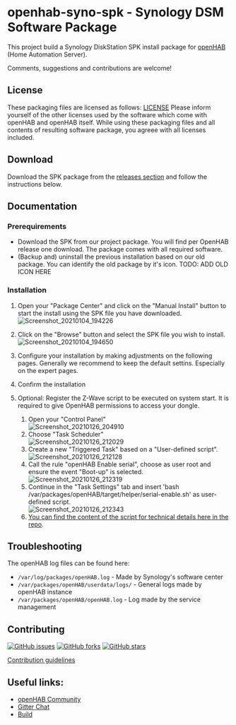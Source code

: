 # openhab-syno-spk - Synology DSM Software Package

This project build a Synology DiskStation SPK install package for [openHAB](https://www.openhab.org) (Home Automation Server).

Comments, suggestions and contributions are welcome!

## License
These packaging files are licensed as follows: [LICENSE](https://raw.githubusercontent.com/openhab/openhab-syno-spk/master/LICENSE)
Please inform yourself of the other licenses used by the software which come with openHAB and openHAB itself. While using these packaging files and all contents of resulting software package, you agreee with all licenses included.
## Download

Download the SPK package from the [releases section](https://github.com/openhab/openhab-syno-spk/releases) and follow the instructions below.

## Documentation

### Prerequirements
 * Download the SPK from our project package. You will find per OpenHAB release one download. The package comes with all required software.
 * (Backup and) uninstall the previous installation based on our old package. You can identify the old package by it's icon.
   TODO: ADD OLD ICON HERE

### Installation
1. Open your "Package Center" and click on the "Manual Install" button to start the install using the SPK file you have downloaded. \
   ![Screenshot_20210104_194226](https://user-images.githubusercontent.com/1847437/105900269-17d33300-601c-11eb-8370-9f855a727502.png)
2. Click on the "Browse" button and select the SPK file you wish to install. \
   ![Screenshot_20210104_194650](https://user-images.githubusercontent.com/1847437/105900313-2883a900-601c-11eb-896e-9846d9df86c7.png)
3. Configure your installation by making adjustments on the following pages. Generally we recommend to keep the default settins. Especially on the expert pages.
4. Confirm the installation

5. Optional: Register the Z-Wave script to be executed on system start. It is required to give OpenHAB permissions to access your dongle.
   1. Open your "Control Panel" \
      ![Screenshot_20210126_204910](https://user-images.githubusercontent.com/1847437/105899967-b1e6ab80-601b-11eb-9d33-2974ff2a2ebe.png)
   2. Choose "Task Scheduler" \
      ![Screenshot_20210126_212029](https://user-images.githubusercontent.com/1847437/105900458-5bc63800-601c-11eb-8875-7011c45a38ce.png)
   3. Create a new "Triggered Task" based on a "User-defined script". \
      ![Screenshot_20210126_212128](https://user-images.githubusercontent.com/1847437/105900639-9d56e300-601c-11eb-91a9-d2c28bbf933e.png)
   4. Call the rule "openHAB Enable serial", choose as user root and ensure the event "Boot-up" is selected. \
      ![Screenshot_20210126_212319](https://user-images.githubusercontent.com/1847437/105900767-cd05eb00-601c-11eb-9c6e-2a9f9b634c26.png)
   5. Continue in the "Task Settings" tab and insert 'bash /var/packages/openHAB/target/helper/serial-enable.sh' as user-defined script. \
      ![Screenshot_20210126_212343](https://user-images.githubusercontent.com/1847437/105900813-da22da00-601c-11eb-84e9-cb602e99cc58.png)
   6. [You can find the content of the script for technical details here in the repo](helper/serial-enable.sh).


## Troubleshooting
The openHAB log files can be found here:
  * `/var/log/packages/openHAB.log` - Made by Synology's software center
  * `/var/packages/openHAB/userdata/logs/` - General logs made by openHAB instance
  * `/var/packages/openHAB/openHAB.log` - Log made by the service management

## Contributing

[![GitHub issues](https://img.shields.io/github/issues/openhab/openhab-syno-spk.svg)](https://github.com/openhab/openhab-syno-spk/issues) [![GitHub forks](https://img.shields.io/github/forks/openhab/openhab-syno-spk.svg)](https://github.com/openhab/openhab-syno-spk/network) [![GitHub stars](https://img.shields.io/github/stars/openhab/openhab-syno-spk.svg)](https://github.com/openhab/openhab-syno-spk/stargazers)

[Contribution guidelines](https://github.com/openhab/openhab-syno-spk/blob/master/CONTRIBUTING.md)
## Useful links:
  * [openHAB Community](https://community.openhab.org/t/synology-diskstation/1446)
  * [Gitter Chat](https://gitter.im/openhab/openhab-syno-spk?utm_source=badge&utm_medium=badge&utm_campaign=pr-badge&utm_content=badge)
  * [Build](https://travis-ci.org/openhab/openhab-syno-spk)

